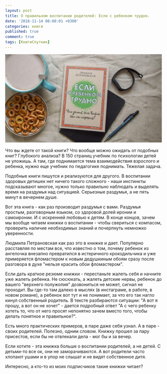 ```yaml
---
layout: post
title: О правильном воспитании родителей: Если с ребенком трудно.
date: '2018-11-14 08:00:01 +0300'
categories: книги
published: true
comment: true
tags: [КнигиСпутник]
---
```


![ванилька]( /image/trudno.jpg)

Что вы ждете от такой книги? Что вообще можно ожидать от подобных книг? 
Глубокого анализа? В 150 страниц учебник по психологии детей не уложишь. А там, где поднимается тема взаимодействия взрослого и ребенка, нужно еще учебник по педагогике поднимать. Тяжелая задача.

Подобные книги пишутся и реализуются для другого. В воспитании здоровых детишек нет ничего такого сложного - наши инстинкты подсказывают многое, нужно только правильно наблюдать и выделять время на раздумья над ситуацией. Серьезные раздумья, а не пять минут в вечернем душе. 

Вот эта книга - как раз производит раздумья с вами. Раздумья простым, разговорным языком, со здоровой долей иронии и самоиронии. И с искренней любовью к детям. В конце концов, зачем мы вообще читаем книжки о воспитании - чтобы свериться с компасом, проверить наличие необходимых знаний и почерпнуть немножко уверенности.

Людмила Петрановская как раз это в книжке и дает. Популярно расставляя по местам все, что известно о том, почему ребенок из ангелочка внезапно превратился в истеричного крокодильчика и уже примеряется фломастером к новым дедушкиным обоям сразу после разговора в духе "нельзя красить обои фломастером".

Если дать краткое резюме книжки - перестаньте жалеть себя и начните уже жалеть ребенка. Не сюсюкать, а жалеть детские нервы, ребенок до вашего "верхнего полужопия" дозвониться не может, сигнал не проходит. Вы где-то там далеко в мыслях (в инстаграме, в работе, в новом романе), а ребенок вот тут и не понимает, за что его так нагло кинул собственный родитель. В тексте разбираются ситуации: "А вот я прошу, а вот он не хочет" - дается подробный ответ "А с чего ребенку хотеть то, что от него просят непонятно зачем вместо того, чтобы делать понятное и правильное?".

Есть много практических примеров, в паре даже себя узнал. А в паре - своих родителей.  Полезно, одним словом. Книжку прошел за пару присестов, если бы не отвлекали дела - мог бы и за вечер.

Если хотите - эта книжка больше о воспитании родителей, а не детей. С детьми-то все ок, они не заморачиваются. А вот родители часто хлопают ушами и в упор не слышат и не видят собственное дитя. 

Интересно, а кто-то из моих подписчиков такие книжки читает? 